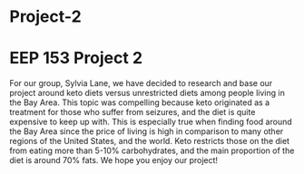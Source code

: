 # Project-2
# EEP 153 Project 2
For our group, Sylvia Lane, we have decided to research and base our project around keto diets versus unrestricted diets among people living in the Bay Area. This topic was compelling because keto originated as a treatment for those who suffer from seizures, and the diet is quite expensive to keep up with. This is especially true when finding food around the Bay Area since the price of living is high in comparison to many other regions of the United States, and the world. 
Keto restricts those on the diet from eating more than 5-10% carbohydrates, and the main proportion of the diet is around 70% fats. 
We hope you enjoy our project! 
